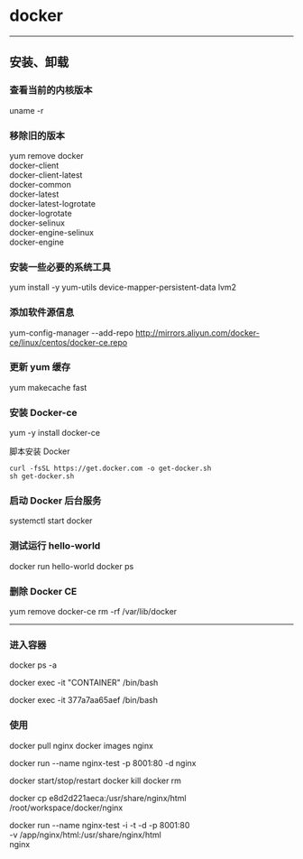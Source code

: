 # docker

---

## 安装、卸载

### 查看当前的内核版本
uname -r

### 移除旧的版本
yum remove docker \
                  docker-client \
                  docker-client-latest \
                  docker-common \
                  docker-latest \
                  docker-latest-logrotate \
                  docker-logrotate \
                  docker-selinux \
                  docker-engine-selinux \
                  docker-engine

### 安装一些必要的系统工具
yum install -y yum-utils device-mapper-persistent-data lvm2

### 添加软件源信息
yum-config-manager --add-repo http://mirrors.aliyun.com/docker-ce/linux/centos/docker-ce.repo

### 更新 yum 缓存
yum makecache fast

### 安装 Docker-ce
yum -y install docker-ce

脚本安装 Docker
```
curl -fsSL https://get.docker.com -o get-docker.sh
sh get-docker.sh
```

### 启动 Docker 后台服务
systemctl start docker

### 测试运行 hello-world
docker run hello-world
docker ps

### 删除 Docker CE
yum remove docker-ce
rm -rf /var/lib/docker

---

### 进入容器

docker ps -a

docker exec -it "CONTAINER" /bin/bash

docker exec -it 377a7aa65aef  /bin/bash

### 使用

docker pull nginx
docker images nginx

docker run --name nginx-test -p 8001:80 -d nginx

docker start/stop/restart
docker kill
docker rm

docker cp e8d2d221aeca:/usr/share/nginx/html /root/workspace/docker/nginx

docker run --name nginx-test -i -t -d -p 8001:80 \
    -v /app/nginx/html:/usr/share/nginx/html \
    nginx
